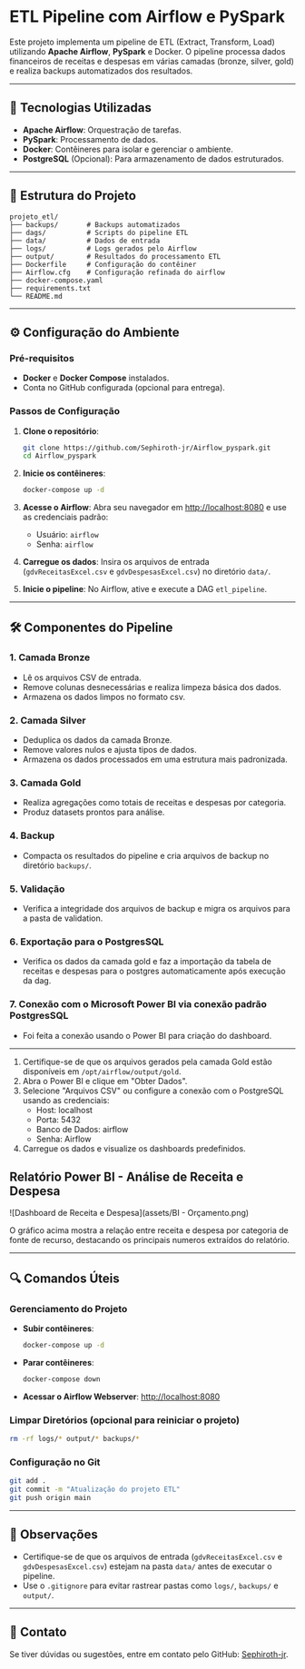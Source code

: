 # ETL Pipeline com Airflow e PySpark

Este projeto implementa um pipeline de ETL (Extract, Transform, Load) utilizando **Apache Airflow**, **PySpark** e Docker. O pipeline processa dados financeiros de receitas e despesas em várias camadas (bronze, silver, gold) e realiza backups automatizados dos resultados.

---

## 🚀 Tecnologias Utilizadas

- **Apache Airflow**: Orquestração de tarefas.
- **PySpark**: Processamento de dados.
- **Docker**: Contêineres para isolar e gerenciar o ambiente.
- **PostgreSQL** (Opcional): Para armazenamento de dados estruturados.

---

## 📂 Estrutura do Projeto

```
projeto_etl/
├── backups/       # Backups automatizados
├── dags/          # Scripts do pipeline ETL
├── data/          # Dados de entrada
├── logs/          # Logs gerados pelo Airflow
├── output/        # Resultados do processamento ETL
├── Dockerfile     # Configuração do contêiner
├── Airflow.cfg    # Configuração refinada do airflow 
├── docker-compose.yaml
├── requirements.txt
└── README.md
```

---

## ⚙️ Configuração do Ambiente

### Pré-requisitos

- **Docker** e **Docker Compose** instalados.
- Conta no GitHub configurada (opcional para entrega).

### Passos de Configuração

1. **Clone o repositório**:
   ```bash
   git clone https://github.com/Sephiroth-jr/Airflow_pyspark.git
   cd Airflow_pyspark
   ```

2. **Inicie os contêineres**:
   ```bash
   docker-compose up -d
   ```

3. **Acesse o Airflow**:
   Abra seu navegador em [http://localhost:8080](http://localhost:8080) e use as credenciais padrão:
   - Usuário: `airflow`
   - Senha: `airflow`

4. **Carregue os dados**:
   Insira os arquivos de entrada (`gdvReceitasExcel.csv` e `gdvDespesasExcel.csv`) no diretório `data/`.

5. **Inicie o pipeline**:
   No Airflow, ative e execute a DAG `etl_pipeline`.

---

## 🛠️ Componentes do Pipeline

### 1. Camada Bronze
- Lê os arquivos CSV de entrada.
- Remove colunas desnecessárias e realiza limpeza básica dos dados.
- Armazena os dados limpos no formato csv.

### 2. Camada Silver
- Deduplica os dados da camada Bronze.
- Remove valores nulos e ajusta tipos de dados.
- Armazena os dados processados em uma estrutura mais padronizada.

### 3. Camada Gold
- Realiza agregações como totais de receitas e despesas por categoria.
- Produz datasets prontos para análise.

### 4. Backup
- Compacta os resultados do pipeline e cria arquivos de backup no diretório `backups/`.

### 5. Validação
- Verifica a integridade dos arquivos de backup e migra os arquivos para a pasta de validation.

### 6. Exportação para o PostgresSQL
- Verifica os dados da camada gold e faz a importação da tabela de receitas e despesas para o postgres automaticamente após execução da dag.

### 7. Conexão com o Microsoft Power BI via conexão padrão PostgresSQL
- Foi feita a conexão usando o Power BI para criação do dashboard. 

---

1. Certifique-se de que os arquivos gerados pela camada Gold estão disponíveis em `/opt/airflow/output/gold`.
2. Abra o Power BI e clique em "Obter Dados".
3. Selecione "Arquivos CSV" ou configure a conexão com o PostgreSQL usando as credenciais:
   - Host: localhost
   - Porta: 5432
   - Banco de Dados: airflow
   - Senha: Airflow
4. Carregue os dados e visualize os dashboards predefinidos.

## Relatório Power BI - Análise de Receita e Despesa

![Dashboard de Receita e Despesa](assets/BI - Orçamento.png)

O gráfico acima mostra a relação entre receita e despesa por categoria de fonte de recurso, destacando os principais numeros extraídos do relatório.

---

## 🔍 Comandos Úteis
### Gerenciamento do Projeto

- **Subir contêineres**:
  ```bash
  docker-compose up -d
  ```
- **Parar contêineres**:
  ```bash
  docker-compose down
  ```
- **Acessar o Airflow Webserver**:
  [http://localhost:8080](http://localhost:8080)

### Limpar Diretórios (opcional para reiniciar o projeto)

```bash
rm -rf logs/* output/* backups/*
```

### Configuração no Git

```bash
git add .
git commit -m "Atualização do projeto ETL"
git push origin main
```

---

## 📝 Observações

- Certifique-se de que os arquivos de entrada (`gdvReceitasExcel.csv` e `gdvDespesasExcel.csv`) estejam na pasta `data/` antes de executar o pipeline.
- Use o `.gitignore` para evitar rastrear pastas como `logs/`, `backups/` e `output/`.

---

## 📧 Contato

Se tiver dúvidas ou sugestões, entre em contato pelo GitHub: [Sephiroth-jr](https://github.com/Sephiroth-jr).
